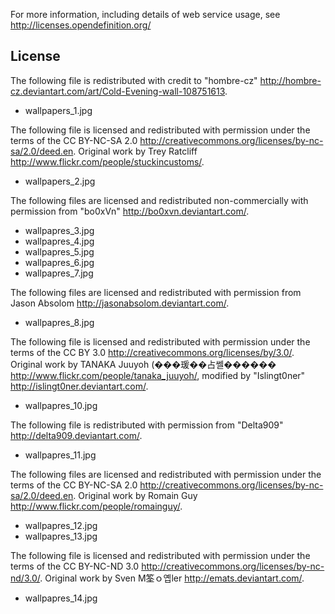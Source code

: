 
For more information, including details of web service usage, see
<http://licenses.opendefinition.org/>

## License

The following file is redistributed with credit to "hombre-cz" <http://hombre-cz.deviantart.com/art/Cold-Evening-wall-108751613>.

* wallpapers_1.jpg

The following file is licensed and redistributed with permission under the terms of the CC BY-NC-SA 2.0 <http://creativecommons.org/licenses/by-nc-sa/2.0/deed.en>. Original work by Trey Ratcliff <http://www.flickr.com/people/stuckincustoms/>.

* wallpapers_2.jpg

The following files are licensed and redistributed non-commercially with permission from "bo0xVn" <http://bo0xvn.deviantart.com/>.

* wallpapres_3.jpg
* wallpapres_4.jpg
* wallpapres_5.jpg
* wallpapres_6.jpg
* wallpapres_7.jpg

The following files are licensed and redistributed with permission from Jason Absolom <http://jasonabsolom.deviantart.com/>.

* wallpapres_8.jpg

The following file is licensed and redistributed with permission under the terms of the CC BY 3.0 <http://creativecommons.org/licenses/by/3.0/>. Original work by TANAKA Juuyoh (���瑗��占쎌������ <http://www.flickr.com/people/tanaka_juuyoh/>, modified by "Islingt0ner" <http://islingt0ner.deviantart.com/>.

* wallpapres_10.jpg

The following file is redistributed with permission from "Delta909" <http://delta909.deviantart.com/>.

* wallpapres_11.jpg

The following files are licensed and redistributed with permission under the terms of the CC BY-NC-SA 2.0 <http://creativecommons.org/licenses/by-nc-sa/2.0/deed.en>. Original work by Romain Guy <http://www.flickr.com/people/romainguy/>.

* wallpapres_12.jpg
* wallpapres_13.jpg

The following file is licensed and redistributed with permission under the terms of the CC BY-NC-ND 3.0 <http://creativecommons.org/licenses/by-nc-nd/3.0/>. Original work by Sven M筌ｏ옙ler <http://emats.deviantart.com/>.

* wallpapres_14.jpg